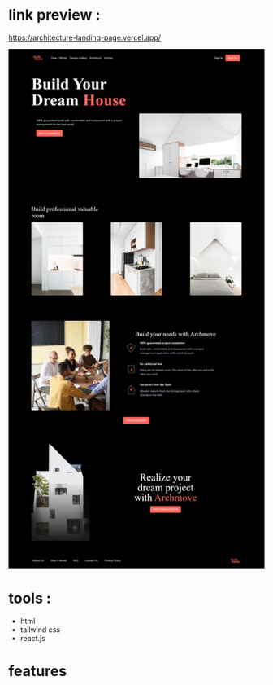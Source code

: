 # link preview :

https://architecture-landing-page.vercel.app/

<img src="image.png"/>

# tools :
- html
- tailwind css
- react.js



# features

